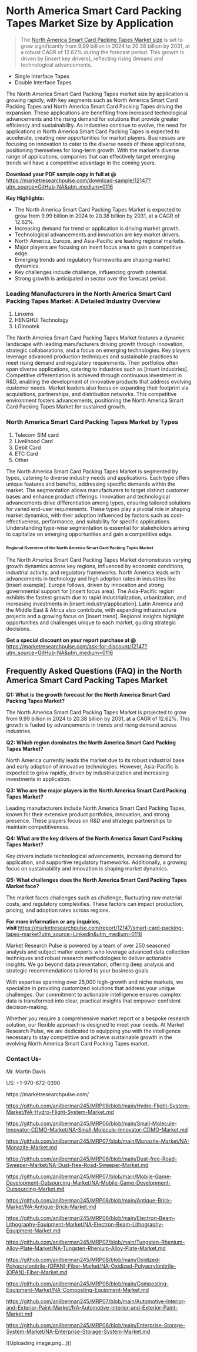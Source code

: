 <h1>North America Smart Card Packing Tapes Market&nbsp;Size by Application</h1><blockquote><p>The <a href="https://marketresearchpulse.com/download-sample/12147?utm_source=GitHub-NA&amp;utm_medium=0116">North America Smart Card Packing Tapes Market size</a> is set to grow significantly from 9.99 billion in 2024 to 20.38 billion by 2031, at a robust CAGR of 12.62% during the forecast period. This growth is driven by [insert key drivers], reflecting rising demand and technological advancements.</p></blockquote><ul><li>Single Interface Tapes<li> Double Interface Tapes</li></ul><p>The North America Smart Card Packing Tapes market size by application is growing rapidly, with key segments such as North America Smart Card Packing Tapes and North America Smart Card Packing Tapes driving the expansion. These applications are benefiting from increased technological advancements and the rising demand for solutions that provide greater efficiency and sustainability. As industries continue to evolve, the need for applications in North America Smart Card Packing Tapes is expected to accelerate, creating new opportunities for market players. Businesses are focusing on innovation to cater to the diverse needs of these applications, positioning themselves for long-term growth. With the market's diverse range of applications, companies that can effectively target emerging trends will have a competitive advantage in the coming years.</p><p><strong>Download your PDF sample copy in full at @ </strong><a href="https://marketresearchpulse.com/download-sample/12147?utm_source=GitHub-NA&amp;utm_medium=0116">https://marketresearchpulse.com/download-sample/12147?utm_source=GitHub-NA&amp;utm_medium=0116</a></p><p><strong>Key Highlights: </strong></p><ul><li>The North America Smart Card Packing Tapes Market is expected to grow from 9.99 billion in 2024 to 20.38 billion by 2031, at a CAGR of 12.62%.</li><li>Increasing demand for trend or application is driving market growth.</li><li>Technological advancements and innovation are key market drivers.</li><li>North America, Europe, and Asia-Pacific are leading regional markets.</li><li>Major players are focusing on insert focus area to gain a competitive edge.</li><li>Emerging trends and regulatory frameworks are shaping market dynamics.</li><li>Key challenges include challenge, influencing growth potential.</li><li>Strong growth is anticipated in sector over the forecast period.</li></ul><h3>Leading Manufacturers in the North America Smart Card Packing Tapes Market: A Detailed Industry Overview</h3><ol><li>Linxens</li><li>HENGHUI Technology</li><li>LGInnotek</li></ol><div class="flex max-w-full flex-col flex-grow"><div class="min-h-8 text-message flex w-full flex-col items-end gap-2 whitespace-normal break-words [.text-message+&amp;]:mt-5" dir="auto" data-message-author-role="assistant" data-message-id="fd8432e4-4910-450d-b182-61b7bfb0a01f" data-message-model-slug="gpt-4o"><div class="flex w-full flex-col gap-1 empty:hidden first:pt-[3px]"><div class="markdown prose w-full break-words dark:prose-invert light"><p>The North America Smart Card Packing Tapes Market features a dynamic landscape with leading manufacturers driving growth through innovation, strategic collaborations, and a focus on emerging technologies. Key players leverage advanced production techniques and sustainable practices to meet rising demand and regulatory requirements. Their portfolios often span diverse applications, catering to industries such as [insert industries]. Competitive differentiation is achieved through continuous investment in R&amp;D, enabling the development of innovative products that address evolving customer needs. Market leaders also focus on expanding their footprint via acquisitions, partnerships, and distribution networks. This competitive environment fosters advancements, positioning the North America Smart Card Packing Tapes Market for sustained growth.</p></div></div></div></div><h3>North America Smart Card Packing Tapes Market by Types</h3><ol><li>Telecom SIM card<li> Livelihood Card<li> Debit Card<li> ETC Card<li> Other</li></ol><div class="flex max-w-full flex-col flex-grow"><div class="min-h-8 text-message flex w-full flex-col items-end gap-2 whitespace-normal break-words [.text-message+&amp;]:mt-5" dir="auto" data-message-author-role="assistant" data-message-id="084470be-0bb7-4664-bddf-5156b4f41249" data-message-model-slug="gpt-4o-mini"><div class="flex w-full flex-col gap-1 empty:hidden first:pt-[3px]"><div class="markdown prose w-full break-words dark:prose-invert light"><p>The North America Smart Card Packing Tapes Market is segmented by types, catering to diverse industry needs and applications. Each type offers unique features and benefits, addressing specific demands within the market. The segmentation allows manufacturers to target distinct customer bases and enhance product offerings. Innovation and technological advancements drive differentiation among types, ensuring tailored solutions for varied end-user requirements. These types play a pivotal role in shaping market dynamics, with their adoption influenced by factors such as cost-effectiveness, performance, and suitability for specific applications. Understanding type-wise segmentation is essential for stakeholders aiming to capitalize on emerging opportunities and gain a competitive edge.</p></div></div></div></div><h3><span style="font-size: 11px;">Regional Overview of the North America Smart Card Packing Tapes Market</span></h3><div class="flex max-w-full flex-col flex-grow"><div class="min-h-8 text-message flex w-full flex-col items-end gap-2 whitespace-normal break-words [.text-message+&amp;]:mt-5" dir="auto" data-message-author-role="assistant" data-message-id="e9038762-ce64-4e30-91c9-9bd413514231" data-message-model-slug="gpt-4o-mini"><div class="flex w-full flex-col gap-1 empty:hidden first:pt-[3px]"><div class="markdown prose w-full break-words dark:prose-invert light"><p>The North America Smart Card Packing Tapes Market demonstrates varying growth dynamics across key regions, influenced by economic conditions, industrial activity, and regulatory frameworks. North America leads with advancements in technology and high adoption rates in industries like [insert example]. Europe follows, driven by innovation and strong governmental support for [insert focus area]. The Asia-Pacific region exhibits the fastest growth due to rapid industrialization, urbanization, and increasing investments in [insert industry/application]. Latin America and the Middle East &amp; Africa also contribute, with expanding infrastructure projects and a growing focus on [insert trend]. Regional insights highlight opportunities and challenges unique to each market, guiding strategic decisions.</p></div></div></div></div><p><strong>Get a special discount on your report purchase at @ </strong><a href="https://marketresearchpulse.com/ask-for-discount/12147?utm_source=GitHub-NA&amp;utm_medium=0116">https://marketresearchpulse.com/ask-for-discount/12147?utm_source=GitHub-NA&amp;utm_medium=0116</a></p><h2>Frequently Asked Questions (FAQ) in the North America Smart Card Packing Tapes Market</h2><p><strong>Q1: What is the growth forecast for the North America Smart Card Packing Tapes Market?</strong></p><p>The North America Smart Card Packing Tapes Market is projected to grow from 9.99 billion in 2024 to 20.38 billion by 2031, at a CAGR of 12.62%. This growth is fueled by advancements in trends and rising demand across industries.</p><p><strong>Q2: Which region dominates the North America Smart Card Packing Tapes Market?</strong></p><p>North America currently leads the market due to its robust industrial base and early adoption of innovative technologies. However, Asia-Pacific is expected to grow rapidly, driven by industrialization and increasing investments in application.</p><p><strong>Q3: Who are the major players in the North America Smart Card Packing Tapes Market?</strong></p><p>Leading manufacturers include North America Smart Card Packing Tapes, known for their extensive product portfolios, innovation, and strong presence. These players focus on R&amp;D and strategic partnerships to maintain competitiveness.</p><p><strong>Q4: What are the key drivers of the North America Smart Card Packing Tapes Market?</strong></p><p>Key drivers include technological advancements, increasing demand for application, and supportive regulatory frameworks. Additionally, a growing focus on sustainability and innovation is shaping market dynamics.</p><p><strong>Q5: What challenges does the North America Smart Card Packing Tapes Market face?</strong></p><p>The market faces challenges such as challenge, fluctuating raw material costs, and regulatory complexities. These factors can impact production, pricing, and adoption rates across regions.</p><p><strong>For more information or any inquiries, visit&nbsp;</strong><a href="https://marketresearchpulse.com/report/12147/smart-card-packing-tapes-market?utm_source=Linkedin&utm_medium=0116">https://marketresearchpulse.com/report/12147/smart-card-packing-tapes-market?utm_source=Linkedin&utm_medium=0116</a></p><p>Market Research Pulse is powered by a team of over 250 seasoned analysts and subject matter experts who leverage advanced data collection techniques and robust research methodologies to deliver actionable insights. We go beyond data presentation, offering deep analysis and strategic recommendations tailored to your business goals.</p><p>With expertise spanning over 25,000 high-growth and niche markets, we specialize in providing customized solutions that address your unique challenges. Our commitment to actionable intelligence ensures complex data is transformed into clear, practical insights that empower confident decision-making.</p><p>Whether you require a comprehensive market report or a bespoke research solution, our flexible approach is designed to meet your needs. At Market Research Pulse, we are dedicated to equipping you with the intelligence necessary to stay competitive and achieve sustainable growth in the evolving North America Smart Card Packing Tapes market.</p><h3><strong>Contact Us-</strong></h3><p>Mr. Martin Davis</p><p>US: +1-970-672-0390</p><p>https://marketresearchpulse.com/</p><p><a href="https://github.com/anilberman245/MRP08/blob/main/Hydro-Flight-System-Market/NA-Hydro-Flight-System-Market.md">https://github.com/anilberman245/MRP08/blob/main/Hydro-Flight-System-Market/NA-Hydro-Flight-System-Market.md</a></p><p><a href="https://github.com/anilberman245/MRP06/blob/main/Small-Molecule-Innovator-CDMO-Market/NA-Small-Molecule-Innovator-CDMO-Market.md">https://github.com/anilberman245/MRP06/blob/main/Small-Molecule-Innovator-CDMO-Market/NA-Small-Molecule-Innovator-CDMO-Market.md</a></p><p><a href="https://github.com/anilberman245/MRP07/blob/main/Monazite-Market/NA-Monazite-Market.md">https://github.com/anilberman245/MRP07/blob/main/Monazite-Market/NA-Monazite-Market.md</a></p><p><a href="https://github.com/anilberman245/MRP08/blob/main/Dust-free-Road-Sweeper-Market/NA-Dust-free-Road-Sweeper-Market.md">https://github.com/anilberman245/MRP08/blob/main/Dust-free-Road-Sweeper-Market/NA-Dust-free-Road-Sweeper-Market.md</a></p><p><a href="https://github.com/anilberman245/MRP07/blob/main/Mobile-Game-Development-Outsourcing-Market/NA-Mobile-Game-Development-Outsourcing-Market.md">https://github.com/anilberman245/MRP07/blob/main/Mobile-Game-Development-Outsourcing-Market/NA-Mobile-Game-Development-Outsourcing-Market.md</a></p><p><a href="https://github.com/anilberman245/MRP08/blob/main/Antique-Brick-Market/NA-Antique-Brick-Market.md">https://github.com/anilberman245/MRP08/blob/main/Antique-Brick-Market/NA-Antique-Brick-Market.md</a></p><p><a href="https://github.com/anilberman245/MRP06/blob/main/Electron-Beam-Lithography-Equipment-Market/NA-Electron-Beam-Lithography-Equipment-Market.md">https://github.com/anilberman245/MRP06/blob/main/Electron-Beam-Lithography-Equipment-Market/NA-Electron-Beam-Lithography-Equipment-Market.md</a></p><p><a href="https://github.com/anilberman245/MRP07/blob/main/Tungsten-Rhenium-Alloy-Plate-Market/NA-Tungsten-Rhenium-Alloy-Plate-Market.md">https://github.com/anilberman245/MRP07/blob/main/Tungsten-Rhenium-Alloy-Plate-Market/NA-Tungsten-Rhenium-Alloy-Plate-Market.md</a></p><p><a href="https://github.com/anilberman245/MRP08/blob/main/Oxidized-Polyacrylonitrile-(OPAN)-Fiber-Market/NA-Oxidized-Polyacrylonitrile-(OPAN)-Fiber-Market.md">https://github.com/anilberman245/MRP08/blob/main/Oxidized-Polyacrylonitrile-(OPAN)-Fiber-Market/NA-Oxidized-Polyacrylonitrile-(OPAN)-Fiber-Market.md</a></p><p><a href="https://github.com/anilberman245/MRP06/blob/main/Composting-Equipment-Market/NA-Composting-Equipment-Market.md">https://github.com/anilberman245/MRP06/blob/main/Composting-Equipment-Market/NA-Composting-Equipment-Market.md</a></p><p><a href="https://github.com/anilberman245/MRP07/blob/main/Automotive-Interior-and-Exterior-Paint-Market/NA-Automotive-Interior-and-Exterior-Paint-Market.md">https://github.com/anilberman245/MRP07/blob/main/Automotive-Interior-and-Exterior-Paint-Market/NA-Automotive-Interior-and-Exterior-Paint-Market.md</a></p><p><a href="https://github.com/anilberman245/MRP08/blob/main/Enterprise-Storage-System-Market/NA-Enterprise-Storage-System-Market.md">https://github.com/anilberman245/MRP08/blob/main/Enterprise-Storage-System-Market/NA-Enterprise-Storage-System-Market.md</a></p>
![Uploading image.png…]()
